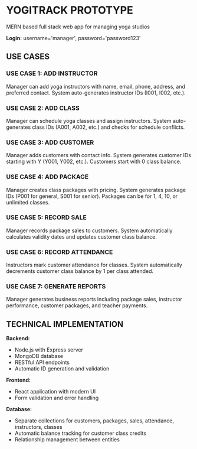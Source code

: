 # YOGITRACK PROTOTYPE
MERN based full stack web app for managing yoga studios

**Login:** username='manager', password='password123'


## USE CASES

### USE CASE 1: ADD INSTRUCTOR
Manager can add yoga instructors with name, email, phone, address, and preferred contact. System auto-generates instructor IDs (I001, I002, etc.).

### USE CASE 2: ADD CLASS
Manager can schedule yoga classes and assign instructors. System auto-generates class IDs (A001, A002, etc.) and checks for schedule conflicts.

### USE CASE 3: ADD CUSTOMER
Manager adds customers with contact info. System generates customer IDs starting with Y (Y001, Y002, etc.). Customers start with 0 class balance.

### USE CASE 4: ADD PACKAGE
Manager creates class packages with pricing. System generates package IDs (P001 for general, S001 for senior). Packages can be for 1, 4, 10, or unlimited classes.

### USE CASE 5: RECORD SALE
Manager records package sales to customers. System automatically calculates validity dates and updates customer class balance.

### USE CASE 6: RECORD ATTENDANCE
Instructors mark customer attendance for classes. System automatically decrements customer class balance by 1 per class attended.

### USE CASE 7: GENERATE REPORTS
Manager generates business reports including package sales, instructor performance, customer packages, and teacher payments.

## TECHNICAL IMPLEMENTATION

**Backend:**
- Node.js with Express server
- MongoDB database
- RESTful API endpoints
- Automatic ID generation and validation

**Frontend:**
- React application with modern UI
- Form validation and error handling


**Database:**
- Separate collections for customers, packages, sales, attendance, instructors, classes
- Automatic balance tracking for customer class credits
- Relationship management between entities
